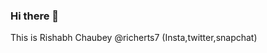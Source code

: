 ### Hi there 👋
This is Rishabh Chaubey
@richerts7 
(Insta,twitter,snapchat)

<!--
**richerts7/richerts7** is a ✨ _special_ ✨ repository because its `README.md` (this file) appears on your GitHub profile.

Here are some ideas to get you started:

- 🔭 I’m currently working on Full Stack Developer
- 🌱 I’m currently learning Java,Python
- 👯 I’m looking to collaborate on BackEnd
- 🤔 I’m looking for help with Best IT Company
- 💬 Ask me about ..
- 📫 How to reach me: @richerts7
- 😄 Pronouns: ...
- ⚡ Fun fact: ...
-->


